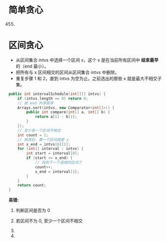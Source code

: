 
# 简单贪心

455.

# 区间贪心

* 从区间集合 intvs 中选择一个区间 x，这个 x 是在当前所有区间中 **结束最早** 的（end 最小）。
* 把所有与 x 区间相交的区间从区间集合 intvs 中删除。
* 重复步骤 1 和 2，直到 intvs 为空为止。之前选出的那些 x 就是最大不相交子集。

```cpp
public int intervalSchedule(int[][] intvs) {
    if (intvs.length == 0) return 0;
    // 按 end 升序排序
    Arrays.sort(intvs, new Comparator<int[]>() {
        public int compare(int[] a, int[] b) {
            return a[1] - b[1];
        }
    });
    // 至少有一个区间不相交
    int count = 1;
    // 排序后，第一个区间就是 x
    int x_end = intvs[0][1];
    for (int[] interval : intvs) {
        int start = interval[0];
        if (start >= x_end) {
            // 找到下一个选择的区间了
            count++;
            x_end = interval[1];
        }
    }
    return count;
}
```

**易错:**
1. 判断区间是否为 0
2. 若区间不为 0, 至少一个区间不相交

435.

452.


